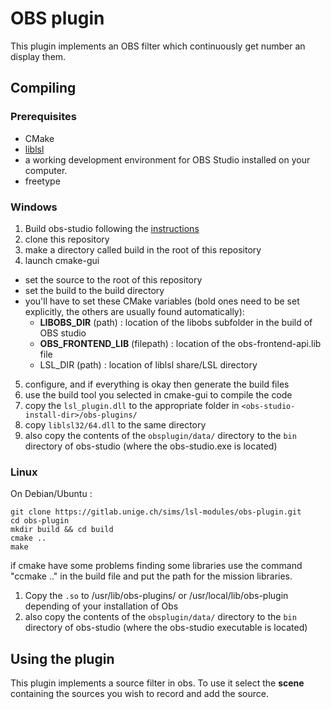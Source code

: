 OBS plugin
==========

This plugin implements an OBS filter which continuously get number an display them.

## Compiling
### Prerequisites
- CMake
- [liblsl](https://github.com/sccn/liblsl/releases/) 
- a working development environment for OBS Studio installed on your computer.
- freetype

### Windows
1. Build obs-studio following the [instructions](https://obsproject.com/wiki/install-instructions#windows-build-directions)
2. clone this repository
3. make a directory called build in the root of this repository
4. launch cmake-gui
  - set the source to the root of this repository
  - set the build to the build directory
  - you'll have to set these CMake variables (bold ones need to be set explicitly, the others are usually found automatically):
    - **LIBOBS_DIR** (path) : location of the libobs subfolder in the build of OBS studio
    - **OBS_FRONTEND_LIB** (filepath) : location of the obs-frontend-api.lib file
    - LSL\_DIR (path) : location of liblsl share/LSL directory
5. configure, and if everything is okay then generate the build files
6. use the build tool you selected in cmake-gui to compile the code
7. copy the `lsl_plugin.dll` to the appropriate folder in `<obs-studio-install-dir>/obs-plugins/`
8. copy `liblsl32/64.dll` to the same directory
9. also copy the contents of the `obsplugin/data/` directory to the `bin` directory of obs-studio (where the obs-studio.exe is located)

### Linux
On Debian/Ubuntu :  
```
git clone https://gitlab.unige.ch/sims/lsl-modules/obs-plugin.git
cd obs-plugin
mkdir build && cd build
cmake ..
make 

```
if cmake have some problems finding some libraries use the command "ccmake .." in the build file and put the path for the mission libraries.

1. Copy the `.so` to /usr/lib/obs-plugins/ or /usr/local/lib/obs-plugin depending of your installation of Obs
2. also copy the contents of the `obsplugin/data/` directory to the `bin` directory of obs-studio (where the obs-studio executable is located)

## Using the plugin
This plugin implements a source filter in obs. To use it select the **scene** containing the sources you wish to record and add the source.
